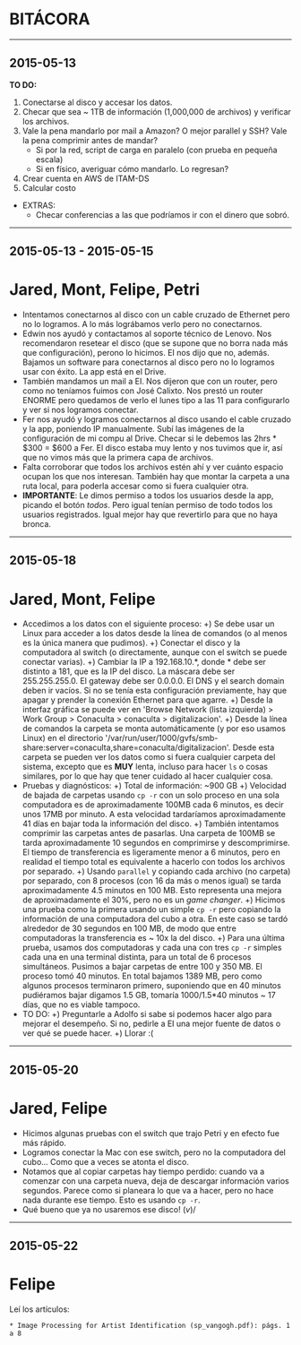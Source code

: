 BITÁCORA
=====================================


-------------------------------------
2015-05-13
-------------------------------------

**TO DO:**
1. Conectarse al disco y accesar los datos.
2. Checar que sea ~ 1TB de información (1,000,000 de archivos) y verificar los archivos.
3. Vale la pena mandarlo por mail a Amazon? O mejor parallel y SSH? Vale la pena comprimir antes de mandar?
    + Si por la red, script de carga en paralelo (con prueba en pequeña escala)
    + Si en físico, averiguar cómo mandarlo. Lo regresan?
4. Crear cuenta en AWS de ITAM-DS
5. Calcular costo

* EXTRAS:
    + Checar conferencias a las que podríamos ir con el dinero que sobró.


-------------------------------------
2015-05-13 - 2015-05-15
-------------------------------------

# Jared, Mont, Felipe, Petri

* Intentamos conectarnos al disco con un cable cruzado de Ethernet pero no lo logramos. A lo más lográbamos verlo pero no conectarnos.
* Edwin nos ayudó y contactamos al soporte técnico de Lenovo. Nos recomendaron resetear el disco (que se supone que no borra nada más que configuración), perono lo hicimos. EI nos dijo que no, además. Bajamos un software para conectarnos al disco pero no lo logramos usar con éxito. La app está en el Drive.
* También mandamos un mail a EI. Nos dijeron que con un router, pero como no teníamos fuimos con José Calixto. Nos prestó un router ENORME pero quedamos de verlo el lunes tipo a las 11 para configurarlo y ver si nos logramos conectar.
* Fer nos ayudó y logramos conectarnos al disco usando el cable cruzado y la app, poniendo IP manualmente. Subí las imágenes de la configuración de mi compu al Drive. Checar si le debemos las 2hrs * $300 = $600 a Fer. El disco estaba muy lento y nos tuvimos que ir, así que no vimos más que la primera capa de archivos.
* Falta corroborar que todos los archivos estén ahí y ver cuánto espacio ocupan los que nos interesan. También hay que montar la carpeta a una ruta local, para poderla accesar como si fuera cualquier otra.
* __IMPORTANTE__: Le dimos permiso a todos los usuarios desde la app, picando el botón _todos_. Pero igual tenían permiso de todo todos los usuarios registrados. Igual mejor hay que revertirlo para que no haya bronca.

-------------------------------------
2015-05-18
-------------------------------------

# Jared, Mont, Felipe

* Accedimos a los datos con el siguiente proceso:
    +) Se debe usar un Linux para acceder a los datos desde la línea de comandos (o al menos es la única manera que pudimos).
    +) Conectar el disco y la computadora al switch (o directamente, aunque con el switch se puede conectar varias).
    +) Cambiar la IP a 192.168.10.*, donde * debe ser distinto a 181, que es la IP del disco. La máscara debe ser 255.255.255.0. El gateway debe ser 0.0.0.0. El DNS y el search domain deben ir vacíos. Si no se tenía esta configuración previamente, hay que apagar y prender la conexión Ethernet para que agarre.
    +) Desde la interfaz gráfica se puede ver en 'Browse Network (lista izquierda) > Work Group > Conaculta > conaculta > digitalizacion'.
    +) Desde la línea de comandos la carpeta se monta automáticamente (y por eso usamos Linux) en el directorio '/var/run/user/1000/gvfs/smb-share:server=conaculta,share=conaculta/digitalizacion'. Desde esta carpeta se pueden ver los datos como si fuera cualquier carpeta del sistema, excepto que es __MUY__ lenta, incluso para hacer `ls` o cosas similares, por lo que hay que tener cuidado al hacer cualquier cosa.
* Pruebas y diagnósticos:
    +) Total de información: ~900 GB
    +) Velocidad de bajada de carpetas usando `cp -r` con un solo proceso en una sola computadora es de aproximadamente 100MB cada 6 minutos, es decir unos 17MB por minuto. A esta velocidad tardaríamos aproximadamente 41 días en bajar toda la información del disco.
    +) También intentamos comprimir las carpetas antes de pasarlas. Una carpeta de 100MB se tarda aproximadamente 10 segundos en comprimirse y descomprimirse. El tiempo de transferencia es ligeramente menor a 6 minutos, pero en realidad el tiempo total es equivalente a hacerlo con todos los archivos por separado.
    +) Usando `parallel` y copiando cada archivo (no carpeta) por separado, con 8 procesos (con 16 da más o menos igual) se tarda aproximadamente 4.5 minutos en 100 MB. Esto representa una mejora de aproximadamente el 30%, pero no es un _game changer_.
    +) Hicimos una prueba como la primera usando un simple `cp -r` pero copiando la información de una computadora del cubo a otra. En este caso se tardó alrededor de 30 segundos en 100 MB, de modo que entre computadoras la transferencia es ~ 10x la del disco.
    +) Para una última prueba, usamos dos computadoras y cada una con tres `cp -r` simples cada una en una terminal distinta, para un total de 6 procesos simultáneos. Pusimos a bajar carpetas de entre 100 y 350 MB. El proceso tomó 40 minutos. En total bajamos 1389 MB, pero como algunos procesos terminaron primero, suponiendo que en 40 minutos pudiéramos bajar digamos 1.5 GB, tomaría 1000/1.5*40 minutos ~ 17 días, que no es viable tampoco.
* TO DO:
    +) Preguntarle a Adolfo si sabe si podemos hacer algo para mejorar el desempeño. Si no, pedirle a EI una mejor fuente de datos o ver qué se puede hacer.
    +) Llorar :(


-------------------------------------
2015-05-20
-------------------------------------

# Jared, Felipe

* Hicimos algunas pruebas con el switch que trajo Petri y en efecto fue más rápido.
* Logramos conectar la Mac con ese switch, pero no la computadora del cubo... Como que a veces se atonta el disco.
* Notamos que al copiar carpetas hay tiempo perdido: cuando va a comenzar con una carpeta nueva, deja de descargar información varios segundos. Parece como si planeara lo que va a hacer, pero no hace nada durante ese tiempo. Esto es usando `cp -r`.
* Qué bueno que ya no usaremos ese disco! \(*v*)/


-------------------------------------
2015-05-22
-------------------------------------

# Felipe

Leí los artículos:

    * Image Processing for Artist Identification (sp_vangogh.pdf): págs. 1 a 8













